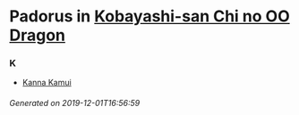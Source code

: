 # Padorus in [Kobayashi-san Chi no OO Dragon](https://myanimelist.net/anime/35145/Kobayashi-san_Chi_no_OO_Dragon)

### K
* [Kanna Kamui](https://github.com/shadow578/Project-Padoru/blob/master/table-of-contents/characters/KannaKamui.md)

###### Generated on 2019-12-01T16:56:59
